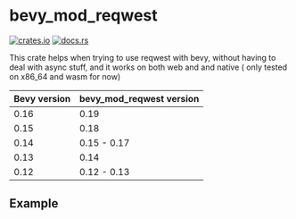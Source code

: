 # bevy_mod_reqwest

[![crates.io](https://img.shields.io/crates/v/bevy_mod_reqwest)](https://crates.io/crates/bevy_mod_reqwest)
[![docs.rs](https://docs.rs/bevy_mod_reqwest/badge.svg)](https://docs.rs/bevy_mod_reqwest)

This crate helps when trying to use reqwest with bevy, without having to deal with async stuff, and it works on both web and and native
( only tested on x86_64 and wasm for now)

| Bevy version | bevy_mod_reqwest version |
| ------------ | ------------------------ |
| 0.16         | 0.19                     |
| 0.15         | 0.18                     |
| 0.14         | 0.15 - 0.17              |
| 0.13         | 0.14                     |
| 0.12         | 0.12 - 0.13              |

## Example

``` rust
